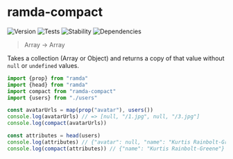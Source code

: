 # ramda-compact

![Version][BADGE_VERSION]
![Tests][BADGE_TRAVIS]
![Stability][BADGE_STABILITY]
![Dependencies][BADGE_DEPENDENCY]

> Array<any> -> Array<mixed>

Takes a collection (Array or Object) and returns a copy of that value without `null` or `undefined` values.


``` javascript
import {prop} from "ramda"
import {head} from "ramda"
import compact from "ramda-compact"
import {users} from "./users"

const avatarUrls = map(prop("avatar"), users())
console.log(avatarUrls) // => [null, "/1.jpg", null, "/3.jpg"]
console.log(compact(avatarUrls))

const attributes = head(users)
console.log(attributes) // {"avatar": null, "name": "Kurtis Rainbolt-Greene"}
console.log(compact(attributes)) // {"name": "Kurtis Rainbolt-Greene"}
```

[BADGE_TRAVIS]: https://img.shields.io/travis/krainboltgreene/ramda-extra.js.svg?maxAge=2592000&style=flat-square
[BADGE_VERSION]: https://img.shields.io/npm/v/ramda-extra.svg?maxAge=2592000&style=flat-square
[BADGE_STABILITY]: https://img.shields.io/badge/stability-strong-green.svg?maxAge=2592000&style=flat-square
[BADGE_DEPENDENCY]: https://img.shields.io/david/krainboltgreene/ramda-extra.js.svg?maxAge=2592000&style=flat-square
